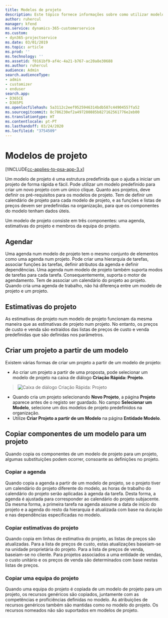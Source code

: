 ```yaml
---
title: Modelos de projeto
description: Este tópico fornece informações sobre como utilizar modelos de projeto para configuração rápida do projeto.
author: ruhercul
manager: kfend
ms.service: dynamics-365-customerservice
ms.custom:
- dyn365-projectservice
ms.date: 03/01/2019
ms.topic: article
ms.prod: ''
ms.technology: ''
ms.assetid: f0161bf9-af4c-4a21-b767-ac20a8e30688
ms.author: ruhercul
audience: Admin
search.audienceType:
- admin
- customizer
- enduser
search.app:
- D365CE
- D365PS
ms.openlocfilehash: 5a3112c2eef9525946314bdb587c44904557fa52
ms.sourcegitcommit: 8c786230ef2a497280885b827162561776e2eb00
ms.translationtype: HT
ms.contentlocale: pt-PT
ms.lasthandoff: 03/24/2020
ms.locfileid: "3754509"
---
```

# <a name="project-templates"></a>Modelos de projeto 

[!INCLUDE[cc-applies-to-psa-app-3.x](../includes/cc-applies-to-psa-app-3x.md)]

Um modelo de projeto é uma estrutura predefinida que o ajuda a iniciar um projeto de forma rápida e fácil. Pode utilizar um modelo predefinido para criar um novo projeto com um único clique. Quanto aos projetos, deve definir os pré-requisitos para os modelos de projeto. Tem de definir um calendário de projeto para cada modelo de projeto, e as funções e listas de preços devem ser predefinidas na organização, para que os componentes do modelo tenham dados úteis.

Um modelo de projeto consiste em três componentes: uma agenda, estimativas do projeto e membros da equipa do projeto.

## <a name="schedule"></a>Agendar

Uma agenda num modelo de projeto tem o mesmo conjunto de elementos como uma agenda num projeto. Pode criar uma hierarquia de tarefas, associar funções às tarefas, definir atributos da agenda e definir dependências. Uma agenda num modelo de projeto também suporta modos de tarefas para cada tarefa. Consequentemente, suporta o motor de agendamento. Tem de associar um calendário do projeto ao projeto. Quando cria uma agenda de trabalho, não há diferença entre um modelo de projeto e um projeto.

## <a name="project-estimates"></a>Estimativas do projeto

As estimativas de projeto num modelo de projeto funcionam da mesma maneira que as estimativas de projeto num projeto. No entanto, os preços de custo e venda são extraídos das listas de preços de custo e venda predefinidas que são definidas nos parâmetros.

## <a name="creating-a-project-from-a-template"></a>Criar um projeto a partir de um modelo
 
Existem várias formas de criar um projeto a partir de um modelo de projeto:

- Ao criar um projeto a partir de uma proposta, pode selecionar um modelo de projeto na caixa de diálogo **Criação Rápida: Projeto**.

> ![Caixa de diálogo Criação Rápida: Projeto](media/project-11.png)

- Quando cria um projeto selecionando **Novo Projeto**, a página **Projeto** aparece antes de o registo ser guardado. No campo **Selecionar um Modelo**, selecione um dos modelos de projeto predefinidos na organização.
- Utilize **Criar Projeto a partir de um Modelo** na página **Entidade Modelo**.

## <a name="copying-components-of-template-to-project"></a>Copiar componentes de um modelo para um projeto

Quando copia os componentes de um modelo de projeto para um projeto, algumas substituições podem ocorrer, consoante as definições no projeto.

### <a name="copying-the-schedule"></a>Copiar a agenda

Quando copia a agenda a partir de um modelo de projeto, se o projeto tiver um calendário do projeto diferente do modelo, as horas de trabalho do calendário do projeto serão aplicadas à agenda da tarefa. Desta forma, a agenda é ajustada para corresponder ao calendário do projeto subjacente. Da mesma forma, a primeira tarefa na agenda assume a data de início do projeto e a agenda do resto da hierarquia é atualizada com base na duração e nas dependências especificadas no modelo. 

### <a name="copying-project-estimates"></a>Copiar estimativas do projeto 

Quando copia em linhas de estimativa do projeto, as listas de preços são atualizadas. Para a lista de preços de custo, estas atualizações baseiam-se na unidade proprietária do projeto. Para a lista de preços de venda, baseiam-se no cliente. Para projetos associados a uma entidade de vendas, o custo unitário e os preços de venda são determinados com base nestas listas de preços.

### <a name="copying-a-project-team"></a>Copiar uma equipa do projeto

Quando uma equipa do projeto é copiada de um modelo de projeto para um projeto, os recursos genéricos são copiados, juntamente com as competências e proficiências definidas no modelo. As atribuições de recursos genéricos também são mantidas como no modelo do projeto. Os recursos nomeados não são suportados em modelos de projeto.
